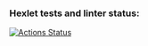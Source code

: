 ### Hexlet tests and linter status:
[![Actions Status](https://github.com/anastasiaanufrieva/frontend-project-44/workflows/hexlet-check/badge.svg)](https://github.com/anastasiaanufrieva/frontend-project-44/actions)